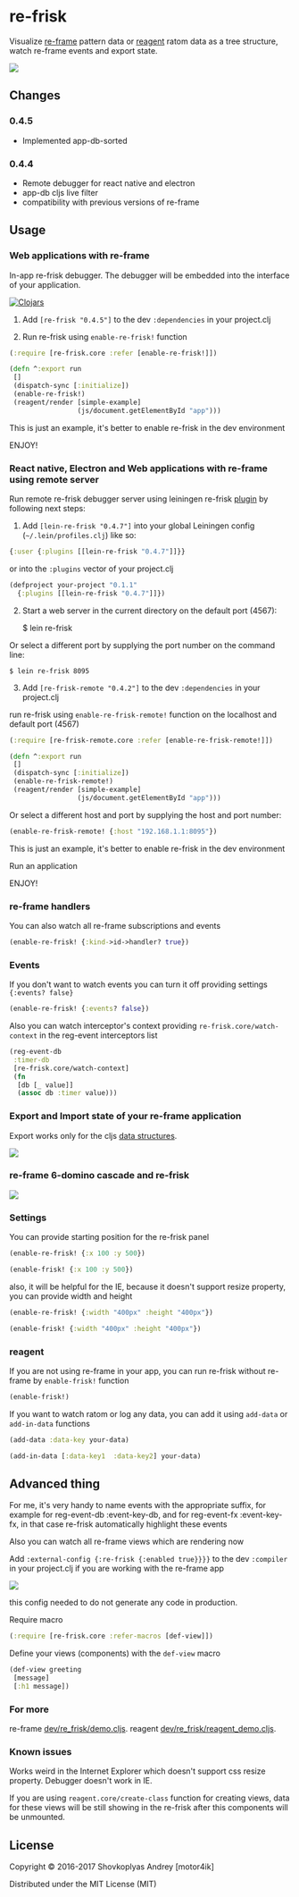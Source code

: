 # re-frisk

Visualize [re-frame](https://github.com/Day8/re-frame) pattern data or [reagent](https://reagent-project.github.io) ratom data as a tree structure, watch re-frame events and export state.

<img src="img/re-frisk-debugger.gif">

## Changes

### 0.4.5
- Implemented app-db-sorted

### 0.4.4

- Remote debugger for react native and electron
- app-db cljs live filter
- сompatibility with previous versions of re-frame


## Usage

### Web applications with re-frame

In-app re-frisk debugger. The debugger will be embedded into the interface of your application.
 
[![Clojars](https://img.shields.io/clojars/v/re-frisk.svg)](https://clojars.org/re-frisk)
 
1. Add `[re-frisk "0.4.5"]` to the dev `:dependencies` in your project.clj

2. Run re-frisk using `enable-re-frisk!` function

```clojure
(:require [re-frisk.core :refer [enable-re-frisk!]])

(defn ^:export run
 []
 (dispatch-sync [:initialize])
 (enable-re-frisk!)
 (reagent/render [simple-example]
                 (js/document.getElementById "app")))
```

This is just an example, it's better to enable re-frisk in the dev environment

ENJOY!

### React native, Electron and Web applications with re-frame using remote server 

Run remote re-frisk debugger server using leiningen re-frisk [plugin](https://github.com/flexsurfer/lein-re-frisk) by following next steps:

1. Add `[lein-re-frisk "0.4.7"]` into your global Leiningen config (`~/.lein/profiles.clj`) like so:

```clojure
{:user {:plugins [[lein-re-frisk "0.4.7"]]}}
```

or into the `:plugins` vector of your project.clj

```clojure
(defproject your-project "0.1.1"
  {:plugins [[lein-re-frisk "0.4.7"]]})
```

2. Start a web server in the current directory on the default port (4567):

    $ lein re-frisk

Or select a different port by supplying the port number on the command line:

    $ lein re-frisk 8095


3. Add `[re-frisk-remote "0.4.2"]` to the dev `:dependencies` in your project.clj
                                
run re-frisk using `enable-re-frisk-remote!` function on the localhost and default port (4567)

```clojure
(:require [re-frisk-remote.core :refer [enable-re-frisk-remote!]])

(defn ^:export run
 []
 (dispatch-sync [:initialize])
 (enable-re-frisk-remote!)
 (reagent/render [simple-example]
                 (js/document.getElementById "app")))
```

Or select a different host and port by supplying the host and port number:

```clojure
(enable-re-frisk-remote! {:host "192.168.1.1:8095"})
```

This is just an example, it's better to enable re-frisk in the dev environment

Run an application

ENJOY!

### re-frame handlers

You can also watch all re-frame subscriptions and events

```clojure
(enable-re-frisk! {:kind->id->handler? true})
```

### Events

If you don't want to watch events you can turn it off providing settings `{:events? false}`

```clojure
(enable-re-frisk! {:events? false})
```

Also you can watch interceptor's context providing `re-frisk.core/watch-context` in the reg-event interceptors list

```clojure
(reg-event-db
 :timer-db
 [re-frisk.core/watch-context]
 (fn
  [db [_ value]]
  (assoc db :timer value)))
```

### Export and Import state of your re-frame application

Export works only for the cljs [data structures](https://github.com/cognitect/transit-cljs#default-type-mapping).

<img src="img/debugger.png">

### re-frame 6-domino cascade and re-frisk

[<img src="https://docs.google.com/drawings/d/1ptKAIPfb_gtwwSqYmt-JGTkwPVm_6LeWjjm-FcWznBs/pub?w=1786&amp;h=916">](
https://docs.google.com/drawings/d/1ptKAIPfb_gtwwSqYmt-JGTkwPVm_6LeWjjm-FcWznBs/edit?usp=sharing)

### Settings

You can provide starting position for the re-frisk panel

```clojure
(enable-re-frisk! {:x 100 :y 500})

(enable-frisk! {:x 100 :y 500})
```

also, it will be helpful for the IE, because it doesn't support resize property, you can provide width and height

```clojure
(enable-re-frisk! {:width "400px" :height "400px"})

(enable-frisk! {:width "400px" :height "400px"})
```

### reagent
If you are not using re-frame in your app, you can run re-frisk without re-frame by `enable-frisk!` function

```clojure
(enable-frisk!)
```

If you want to watch ratom or log any data, you can add it using `add-data` or `add-in-data` functions

```clojure
(add-data :data-key your-data)

(add-in-data [:data-key1  :data-key2] your-data)
```

## Advanced thing

For me, it's very handy to name events with the appropriate suffix, for example for reg-event-db :event-key-db, and for reg-event-fx :event-key-fx, in that case re-frisk automatically highlight these events

Also you can watch all re-frame views which are rendering now

Add `:external-config {:re-frisk {:enabled true}}}}` to the dev `:compiler` in your project.clj if you are working with the re-frame app

<img src="img/re-frisk-project.png">

this config needed to do not generate any code in production.


Require macro
```clojure
(:require [re-frisk.core :refer-macros [def-view]])
```

Define your views (components) with the `def-view` macro

```clojure
(def-view greeting
 [message]
 [:h1 message])
```


### For more

re-frame [dev/re_frisk/demo.cljs](https://github.com/flexsurfer/re-frisk/blob/master/dev/re_frisk/demo.cljs).
reagent [dev/re_frisk/reagent_demo.cljs](https://github.com/flexsurfer/re-frisk/blob/master/dev/re_frisk/reagent_demo.cljs).

### Known issues

Works weird in the Internet Explorer which doesn't support css resize property.
Debugger doesn't work in IE.

If you are using `reagent.core/create-class` function for creating views, data for these views will be still showing in the re-frisk after this components will be unmounted.

## License

Copyright © 2016-2017 Shovkoplyas Andrey [motor4ik]

Distributed under the MIT License (MIT)
